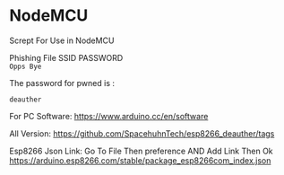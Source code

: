 # NodeMCU
Scrept For Use in NodeMCU

Phishing File SSID PASSWORD <br>
```Opps Bye```

The password for pwned is :
```
deauther
```

For PC Software:
https://www.arduino.cc/en/software

All Version:
https://github.com/SpacehuhnTech/esp8266_deauther/tags

Esp8266 Json Link:
Go To File Then preference AND Add Link Then Ok
https://arduino.esp8266.com/stable/package_esp8266com_index.json

